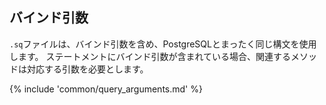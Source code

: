 ## バインド引数

`.sq`ファイルは、バインド引数を含め、PostgreSQLとまったく同じ構文を使用します。
ステートメントにバインド引数が含まれている場合、関連するメソッドは対応する引数を必要とします。

{% include 'common/query_arguments.md' %}